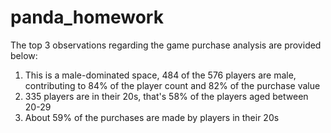 # panda_homework
The top 3 observations regarding the game purchase analysis are provided below:

1. This is a male-dominated space, 484 of the 576 players are male, contributing to 84% of the player count and 82% of the purchase value
2. 335 players are in their 20s, that's 58% of the players aged between 20-29
3. About 59% of the purchases are made by players in their 20s
